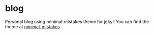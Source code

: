 # blog
Personal blog using minimal-mistakes theme for jekyll
You can find the theme at [minimal-mistakes](https://github.com/mmistakes/minimal-mistakes/)
